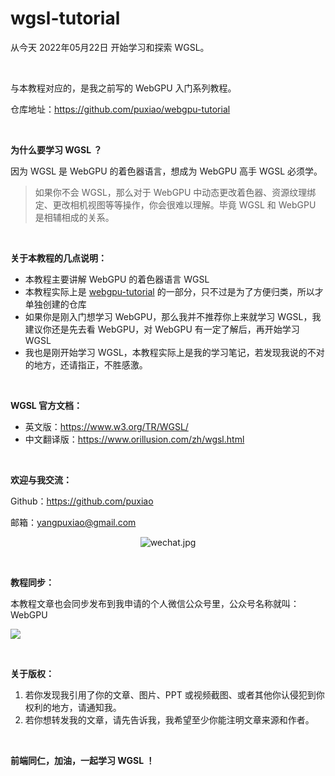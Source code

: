 # wgsl-tutorial
从今天 2022年05月22日 开始学习和探索 WGSL。



<br>

与本教程对应的，是我之前写的 WebGPU 入门系列教程。

仓库地址：https://github.com/puxiao/webgpu-tutorial



<br>

**为什么要学习 WGSL ？**

因为 WGSL 是 WebGPU 的着色器语言，想成为 WebGPU 高手 WGSL 必须学。

> 如果你不会 WGSL，那么对于 WebGPU 中动态更改着色器、资源纹理绑定、更改相机视图等等操作，你会很难以理解。毕竟 WGSL 和 WebGPU 是相辅相成的关系。



<br>

**关于本教程的几点说明：**

* 本教程主要讲解 WebGPU 的着色器语言 WGSL
* 本教程实际上是 [webgpu-tutorial](https://github.com/puxiao/webgpu-tutorial) 的一部分，只不过是为了方便归类，所以才单独创建的仓库
* 如果你是刚入门想学习 WebGPU，那么我并不推荐你上来就学习 WGSL，我建议你还是先去看 WebGPU，对 WebGPU 有一定了解后，再开始学习 WGSL
* 我也是刚开始学习 WGSL，本教程实际上是我的学习笔记，若发现我说的不对的地方，还请指正，不胜感激。



<br>

**WGSL 官方文档：**

* 英文版：https://www.w3.org/TR/WGSL/
* 中文翻译版：https://www.orillusion.com/zh/wgsl.html



<br>

**欢迎与我交流：**

Github：https://github.com/puxiao

邮箱：yangpuxiao@gmail.com

<p align="center">
<img src="https://raw.githubusercontent.com/puxiao/notes/master/imgs/wechat.jpg" alt="wechat.jpg"/>
</p>


<br>

**教程同步：**

本教程文章也会同步发布到我申请的个人微信公众号里，公众号名称就叫：WebGPU

![](https://raw.githubusercontent.com/puxiao/webgpu-tutorial/main/imgs/me_qrcode02.jpg)



<br>

**关于版权：**

1. 若你发现我引用了你的文章、图片、PPT 或视频截图、或者其他你认侵犯到你权利的地方，请通知我。
2. 若你想转发我的文章，请先告诉我，我希望至少你能注明文章来源和作者。



<br>

**前端同仁，加油，一起学习 WGSL ！**

